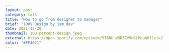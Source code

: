 ```yaml
---
layout: post
category: talk
title: "How to go from designer to manager"
brief: "100% Design by jam.dev"
date: 2021-12-20
thumbnail: 100-percent-design.jpeg
external: https://open.spotify.com/episode/5T6NULm5D5ZV9NSLMou6Of?si=21a933963e3f4a21&nd=1
color: "#FF4071"
---
```

